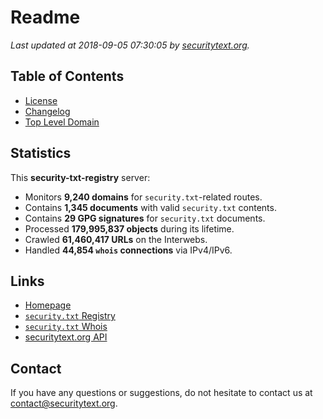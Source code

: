 # Readme

_Last updated at 2018-09-05 07:30:05 by [securitytext.org](https://securitytext.org)._

## Table of Contents

* [License](LICENSE.md)
* [Changelog](CHANGELOG.md)
* [Top Level Domain](TLD.md)

## Statistics

This **security-txt-registry** server:

* Monitors **9,240 domains** for `security.txt`-related routes.
* Contains **1,345 documents** with valid `security.txt` contents.
* Contains **29 GPG signatures** for `security.txt` documents.
* Processed **179,995,837 objects** during its lifetime.
* Crawled **61,460,417 URLs** on the Interwebs.
* Handled **44,854 `whois` connections** via IPv4/IPv6.

## Links

* [Homepage](https://securitytext.org)
* [`security.txt` Registry](https://registry.securitytext.org)
* [`security.txt` Whois](https://whois.securitytext.org)
* [securitytext.org API](https://registry.securitytext.org)

## Contact

If you have any questions or suggestions, do not hesitate to contact us at contact@securitytext.org.
